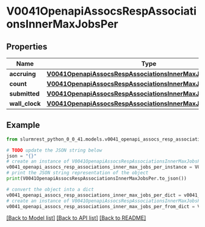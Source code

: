 # V0041OpenapiAssocsRespAssociationsInnerMaxJobsPer


## Properties

Name | Type | Description | Notes
------------ | ------------- | ------------- | -------------
**accruing** | [**V0041OpenapiAssocsRespAssociationsInnerMaxJobsPerAccruing**](V0041OpenapiAssocsRespAssociationsInnerMaxJobsPerAccruing.md) |  | [optional] 
**count** | [**V0041OpenapiAssocsRespAssociationsInnerMaxJobsPerCount**](V0041OpenapiAssocsRespAssociationsInnerMaxJobsPerCount.md) |  | [optional] 
**submitted** | [**V0041OpenapiAssocsRespAssociationsInnerMaxJobsPerSubmitted**](V0041OpenapiAssocsRespAssociationsInnerMaxJobsPerSubmitted.md) |  | [optional] 
**wall_clock** | [**V0041OpenapiAssocsRespAssociationsInnerMaxJobsPerWallClock**](V0041OpenapiAssocsRespAssociationsInnerMaxJobsPerWallClock.md) |  | [optional] 

## Example

```python
from slurmrest_python_0_0_41.models.v0041_openapi_assocs_resp_associations_inner_max_jobs_per import V0041OpenapiAssocsRespAssociationsInnerMaxJobsPer

# TODO update the JSON string below
json = "{}"
# create an instance of V0041OpenapiAssocsRespAssociationsInnerMaxJobsPer from a JSON string
v0041_openapi_assocs_resp_associations_inner_max_jobs_per_instance = V0041OpenapiAssocsRespAssociationsInnerMaxJobsPer.from_json(json)
# print the JSON string representation of the object
print(V0041OpenapiAssocsRespAssociationsInnerMaxJobsPer.to_json())

# convert the object into a dict
v0041_openapi_assocs_resp_associations_inner_max_jobs_per_dict = v0041_openapi_assocs_resp_associations_inner_max_jobs_per_instance.to_dict()
# create an instance of V0041OpenapiAssocsRespAssociationsInnerMaxJobsPer from a dict
v0041_openapi_assocs_resp_associations_inner_max_jobs_per_from_dict = V0041OpenapiAssocsRespAssociationsInnerMaxJobsPer.from_dict(v0041_openapi_assocs_resp_associations_inner_max_jobs_per_dict)
```
[[Back to Model list]](../README.md#documentation-for-models) [[Back to API list]](../README.md#documentation-for-api-endpoints) [[Back to README]](../README.md)


